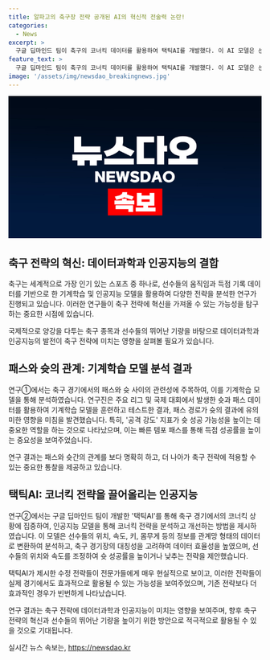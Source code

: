 ```yaml
---
title: 알파고의 축구장 전략 공개된 AI의 혁신적 전술력 논란!
categories:
  - News
excerpt: >
  구글 딥마인드 팀이 축구의 코너킥 데이터를 활용하여 택틱AI를 개발했다. 이 AI 모델은 선수들의 위치, 움직임을 조정하여 슛의 성공-방어 확률을 높이는 전략을 제시한다. 또한, 연구①은 패스와 슛의 관련된 데이터로 슛의 결과를 예측하는데 패스 경로가 중요하다는 것을 발견했고, 연구②는 코너킥 상황에 집중하여 인공지능 모델을 통해 새로운 전략을 제시했다. 이러한 데이터과학과 인공지능의 발전이 축구 전략에 혁신을 가져올 수 있다는 가능성을 열었다. 더 많은 혁신을 기대해 볼 수 있을 것으로 보인다.
feature_text: >
  구글 딥마인드 팀이 축구의 코너킥 데이터를 활용하여 택틱AI를 개발했다. 이 AI 모델은 선수들의 위치, 움직임을 조정하여 슛의 성공-방어 확률을 높이는 전략을 제시한다. 또한, 연구①은 패스와 슛의 관련된 데이터로 슛의 결과를 예측하는데 패스 경로가 중요하다는 것을 발견했고, 연구②는 코너킥 상황에 집중하여 인공지능 모델을 통해 새로운 전략을 제시했다. 이러한 데이터과학과 인공지능의 발전이 축구 전략에 혁신을 가져올 수 있다는 가능성을 열었다. 더 많은 혁신을 기대해 볼 수 있을 것으로 보인다.
image: '/assets/img/newsdao_breakingnews.jpg'
---
```


<p><img src="/assets/img/newsdao_breakingnews.jpg" alt="ontimetimes 속보" /></p>

<h2 data-ke-size="size26">축구 전략의 혁신: 데이터과학과 인공지능의 결합</h2>

<p>축구는 세계적으로 가장 인기 있는 스포츠 중 하나로, 선수들의 움직임과 득점 기록 데이터를 기반으로 한 기계학습 및 인공지능 모델을 활용하여 다양한 전략을 분석한 연구가 진행되고 있습니다. 이러한 연구들이 축구 전략에 혁신을 가져올 수 있는 가능성을 탐구하는 중요한 시점에 있습니다.</p>

<p data-ke-size="size16">국제적으로 양강을 다투는 축구 종목과 선수들의 뛰어난 기량을 바탕으로 데이터과학과 인공지능의 발전이 축구 전략에 미치는 영향을 살펴볼 필요가 있습니다.</p>

<h2 data-ke-size="size26">패스와 슛의 관계: 기계학습 모델 분석 결과</h2>

<p>연구①에서는 축구 경기에서의 패스와 슛 사이의 관련성에 주목하여, 이를 기계학습 모델을 통해 분석하였습니다. 연구진은 주요 리그 및 국제 대회에서 발생한 슛과 패스 데이터를 활용하여 기계학습 모델을 훈련하고 테스트한 결과, 패스 경로가 슛의 결과에 유의미한 영향을 미침을 발견했습니다. 특히, '공격 강도' 지표가 슛 성공 가능성을 높이는 데 중요한 역할을 하는 것으로 나타났으며, 이는 빠른 템포 패스를 통해 득점 성공률을 높이는 중요성을 보여주었습니다.</p>

<p data-ke-size="size16">연구 결과는 패스와 슛간의 관계를 보다 명확히 하고, 더 나아가 축구 전략에 적용할 수 있는 중요한 통찰을 제공하고 있습니다.</p>

<h2 data-ke-size="size26">택틱AI: 코너킥 전략을 끌어올리는 인공지능</h2>

<p>연구②에서는 구글 딥마인드 팀이 개발한 '택틱AI'를 통해 축구 경기에서의 코너킥 상황에 집중하여, 인공지능 모델을 통해 코너킥 전략을 분석하고 개선하는 방법을 제시하였습니다. 이 모델은 선수들의 위치, 속도, 키, 몸무게 등의 정보를 관계망 형태의 데이터로 변환하여 분석하고, 축구 경기장의 대칭성을 고려하여 데이터 효율성을 높였으며, 선수들의 위치와 속도를 조정하여 슛 성공률을 높이거나 낮추는 전략을 제안했습니다. </p>

<p data-ke-size="size16">택틱AI가 제시한 수정 전략들이 전문가들에게 매우 현실적으로 보이고, 이러한 전략들이 실제 경기에서도 효과적으로 활용될 수 있는 가능성을 보여주었으며, 기존 전략보다 더 효과적인 경우가 빈번하게 나타났습니다.</p>

<p>연구 결과는 축구 전략에 데이터과학과 인공지능이 미치는 영향을 보여주며, 향후 축구 전략의 혁신과 선수들의 뛰어난 기량을 높이기 위한 방안으로 적극적으로 활용될 수 있을 것으로 기대됩니다.</p>
실시간 뉴스 속보는, <a href="https://newsdao.kr" rel="dofollow">https://newsdao.kr</a>


